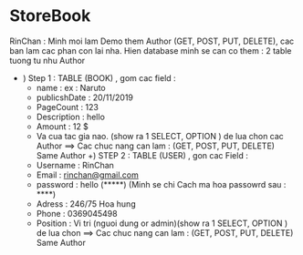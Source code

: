 # StoreBook

RinChan : Minh moi lam Demo them Author (GET, POST, PUT, DELETE), cac ban lam cac phan con lai nha.
Hien database minh se can co them : 2 table tuong tu nhu Author
 + ) Step 1 : TABLE (BOOK) , gom cac field :
    - name : ex : Naruto
    - publicshDate : 20/11/2019
    - PageCount : 123
    - Description : hello
    - Amount : 12 $
    - Va cua tac gia nao. (show ra 1 SELECT, OPTION ) de lua chon cac Author
    ==> Cac chuc nang can lam : (GET, POST, PUT, DELETE) Same Author
 +) STEP 2 : TABLE (USER) , gon cac Field :
    - Username : RinChan
    - Email : rinchan@gmail.com
    - password : hello (*****) (Minh se chi Cach ma hoa passowrd sau : ****)
    - Adress : 246/75 Hoa hung
    - Phone : 0369045498
    - Position : Vi tri (nguoi dung or admin)(show ra 1 SELECT, OPTION ) de lua chon 
    ==> Cac chuc nang can lam : (GET, POST, PUT, DELETE) Same Author 
